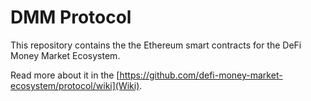 # DMM Protocol
This repository contains the the Ethereum smart contracts for the DeFi Money Market Ecosystem.

Read more about it in the [https://github.com/defi-money-market-ecosystem/protocol/wiki](Wiki).
